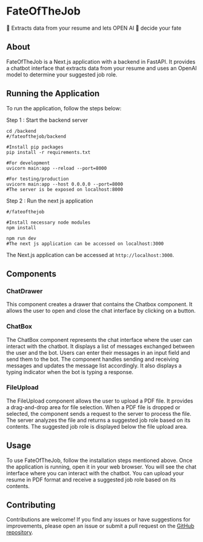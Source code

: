 # FateOfTheJob

📜 Extracts data from your resume and lets OPEN AI 🤖 decide your fate

## About

FateOfTheJob is a Next.js application with a backend in FastAPI. It provides a chatbot interface that extracts data from your resume and uses an OpenAI model to determine your suggested job role.

## Running the Application

To run the application, follow the steps below:

Step 1 : Start the backend server

```shell
cd /backend
#/fateofthejob/backend

#Install pip packages
pip install -r requirements.txt

#For development
uvicorn main:app --reload --port=8000

#For testing/production
uvicorn main:app --host 0.0.0.0 --port=8000
#The server is be exposed on localhost:8000
```

Step 2 : Run the next js application

```shell
#/fateofthejob

#Install necessary node modules
npm install

npm run dev
#The next js application can be accessed on localhost:3000
```

The Next.js application can be accessed at `http://localhost:3000`.

## Components

### ChatDrawer

This component creates a drawer that contains the Chatbox component. It allows the user to open and close the chat interface by clicking on a button.

### ChatBox

The ChatBox component represents the chat interface where the user can interact with the chatbot. It displays a list of messages exchanged between the user and the bot. Users can enter their messages in an input field and send them to the bot. The component handles sending and receiving messages and updates the message list accordingly. It also displays a typing indicator when the bot is typing a response.

### FileUpload

The FileUpload component allows the user to upload a PDF file. It provides a drag-and-drop area for file selection. When a PDF file is dropped or selected, the component sends a request to the server to process the file. The server analyzes the file and returns a suggested job role based on its contents. The suggested job role is displayed below the file upload area.

## Usage

To use FateOfTheJob, follow the installation steps mentioned above. Once the application is running, open it in your web browser. You will see the chat interface where you can interact with the chatbot. You can upload your resume in PDF format and receive a suggested job role based on its contents.

## Contributing

Contributions are welcome! If you find any issues or have suggestions for improvements, please open an issue or submit a pull request on the [GitHub repository](https://github.com/AshminJayson/FateOfTheJob).
